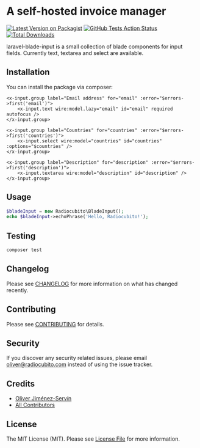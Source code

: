 # A self-hosted invoice manager

[![Latest Version on Packagist](https://img.shields.io/packagist/v/radiocubito/laravel-blade-input.svg?style=flat-square)](https://packagist.org/packages/radiocubito/laravel-blade-input)
[![GitHub Tests Action Status](https://img.shields.io/github/workflow/status/radiocubito/laravel-blade-input/Tests?label=tests)](https://github.com/radiocubito/laravel-blade-input/actions?query=workflow%3ATests+branch%3Amaster)
[![Total Downloads](https://img.shields.io/packagist/dt/radiocubito/laravel-blade-input.svg?style=flat-square)](https://packagist.org/packages/radiocubito/laravel-blade-input)


laravel-blade-input is a small collection of blade components for input fields. Currently text, textarea and select are available.

## Installation

You can install the package via composer:

```blade
<x-input.group label="Email address" for="email" :error="$errors->first('email')">
    <x-input.text wire:model.lazy="email" id="email" required autofocus />
</x-input.group>

<x-input.group label="Countries" for="countries" :error="$errors->first('countries')">
    <x-input.select wire:model="countries" id="countries" :options="$countries" />
</x-input.group>

<x-input.group label="Description" for="description" :error="$errors->first('description')">
    <x-input.textarea wire:model="description" id="description" />
</x-input.group>
```

## Usage

``` php
$bladeInput = new Radiocubito\BladeInput();
echo $bladeInput->echoPhrase('Hello, Radiocubito!');
```

## Testing

``` bash
composer test
```

## Changelog

Please see [CHANGELOG](CHANGELOG.md) for more information on what has changed recently.

## Contributing

Please see [CONTRIBUTING](CONTRIBUTING.md) for details.

## Security

If you discover any security related issues, please email oliver@radiocubito.com instead of using the issue tracker.

## Credits

- [Oliver Jiménez-Servín](https://github.com/oliverds)
- [All Contributors](../../contributors)

## License

The MIT License (MIT). Please see [License File](LICENSE.md) for more information.
